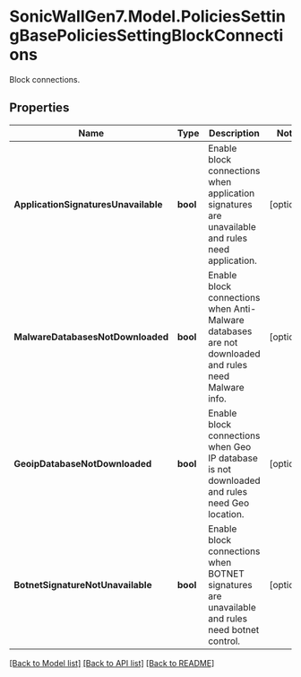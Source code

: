 # SonicWallGen7.Model.PoliciesSettingBasePoliciesSettingBlockConnections
Block connections.

## Properties

Name | Type | Description | Notes
------------ | ------------- | ------------- | -------------
**ApplicationSignaturesUnavailable** | **bool** | Enable block connections when application signatures are unavailable and rules need application. | [optional] 
**MalwareDatabasesNotDownloaded** | **bool** | Enable block connections when Anti-Malware databases are not downloaded and rules need Malware info. | [optional] 
**GeoipDatabaseNotDownloaded** | **bool** | Enable block connections when Geo IP database is not downloaded and rules need Geo location. | [optional] 
**BotnetSignatureNotUnavailable** | **bool** | Enable block connections when BOTNET signatures are unavailable and rules need botnet control. | [optional] 

[[Back to Model list]](../README.md#documentation-for-models) [[Back to API list]](../README.md#documentation-for-api-endpoints) [[Back to README]](../README.md)

